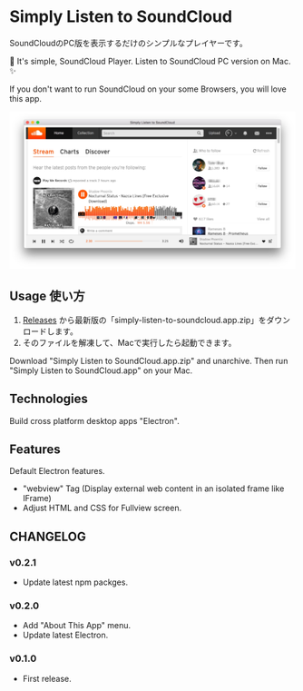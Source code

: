 # Simply Listen to SoundCloud
SoundCloudのPC版を表示するだけのシンプルなプレイヤーです。

:musical_note: It's simple, SoundCloud Player. Listen to SoundCloud PC version on Mac. :sparkles:

If you don't want to run SoundCloud on your some Browsers, you will love this app.

![Player screenshot](https://raw.githubusercontent.com/256hax/simply-listen-to-soundcloud/master/docs/sample-screenshot.jpg)

## Usage 使い方
1. [Releases](https://github.com/256hax/simply-listen-to-soundcloud/releases) から最新版の「simply-listen-to-soundcloud.app.zip」をダウンロードします。
2. そのファイルを解凍して、Macで実行したら起動できます。

Download "Simply Listen to SoundCloud.app.zip" and unarchive.
Then run "Simply Listen to SoundCloud.app" on your Mac.

## Technologies
Build cross platform desktop apps "Electron".

## Features
Default Electron features.
- "webview" Tag (Display external web content in an isolated frame like IFrame)
- Adjust HTML and CSS for Fullview screen.

## CHANGELOG
### v0.2.1
- Update latest npm packges.

### v0.2.0
- Add "About This App" menu.
- Update latest Electron.

### v0.1.0
- First release.
